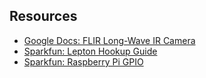 


## Resources

+ [Google Docs: FLIR Long-Wave IR Camera][gdocs]
+ [Sparkfun: Lepton Hookup Guide][sparkfun-hookup]
+ [Sparkfun: Raspberry Pi GPIO][sparkfun-gpio]

[gdocs]: https://docs.google.com/document/d/1TSdYhewRoLGEG73hs67lw2xULN_MWT7IZJxQMNzIlGo/edit
[sparkfun-hookup]: https://learn.sparkfun.com/tutorials/flir-lepton-hookup-guide
[sparkfun-gpio]: https://learn.sparkfun.com/tutorials/raspberry-gpio

